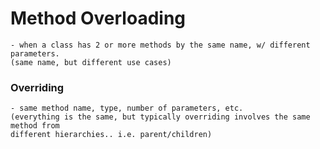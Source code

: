 # Method Overloading

    - when a class has 2 or more methods by the same name, w/ different parameters. 
    (same name, but different use cases) 
    
    
    
### Overriding

    - same method name, type, number of parameters, etc.
    (everything is the same, but typically overriding involves the same method from
    different hierarchies.. i.e. parent/children) 